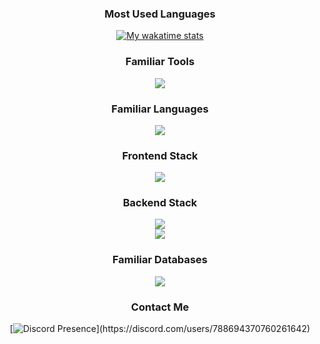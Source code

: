 <div align="center">
	
### Most Used Languages
<a href="https://wakatime.com/@DevKAVI">
	<img 
		alt="My wakatime stats" src="https://github-readme-stats.vercel.app/api/wakatime?username=DevKAVI&layout=compact&langs_count=8&display_format=percent&theme=github_dark&hide_border=true&bg_color=0D1117&hide_title=true" 
	/>
</a>

### Familiar Tools
<img src="https://skillicons.dev/icons?i=arch,neovim,git,github,notion,postman&perline=8" /><br>

### Familiar Languages
<img src="https://skillicons.dev/icons?i=js,ts,python,rust,php,bash,md&perline=8" /><br>

### Frontend Stack
<img src="https://skillicons.dev/icons?i=react,nextjs,tailwind,vercel&perline=8" /><br>

### Backend Stack
<img src="https://skillicons.dev/icons?i=nodejs,bun,pnpm,prisma,discordjs,elysia,cloudflare,docker&perline=8" /><br>
<img src="https://skillicons.dev/icons?i=grafana,prometheus&perline=8" /><br>

### Familiar Databases
<img src="https://skillicons.dev/icons?i=sqlite,postgres,mongodb,redis,firebase&perline=8" /><br>

### Contact Me
[![Discord Presence](https://lanyard.cnrad.dev/api/788694370760261642?idleMessage=Any%20questions?%20DM%20me...%20I'll%20respond%20as%20fast%20as%20I%20can.)](https://discord.com/users/788694370760261642)
</div>
